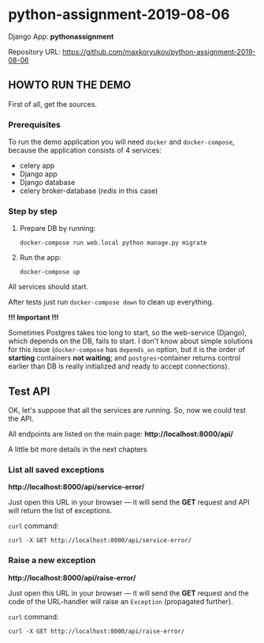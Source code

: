# python-assignment-2019-08-06

Django App: **pythonassignment**

Repository URL: https://github.com/maxkoryukov/python-assignment-2019-08-06

## HOWTO RUN THE DEMO

First of all, get the sources.

### Prerequisites

To run the demo application you will need `docker` and `docker-compose`, because
the application consists of 4 services:

* celery app
* Django app
* Django database
* celery broker-database (_redis_ in this case)

### Step by step

1. Prepare DB by running:
	```
	docker-compose run web.local python manage.py migrate
	```
2. Run the app:
	```
	docker-compose up
	```

All services should start.

After tests just run `docker-compose down` to clean up everything.

**!!! Important !!!**

Sometimes Postgres takes too long to start, so the web-service (Django), which
depends on the DB, fails to start. I don't know about simple solutions for this
issue (`docker-compose` has `depends_on` option, but it is the order of
**starting** containers **not waiting**; and `postgres`-container returns
control earlier than DB is really initialized and ready to accept connections).

## Test API

OK, let's suppose that all the services are running. So, now we could test
the API.

All endpoints are listed on the main page: **http://localhost:8000/api/**

A little bit more details in the next chapters

### List all saved exceptions

**http://localhost:8000/api/service-error/**

Just open this URL in your browser — it will send the **GET** request and API
will return the list of exceptions.

`curl` command:

```
curl -X GET http://localhost:8000/api/service-error/
```

### Raise a new exception

**http://localhost:8000/api/raise-error/**

Just open this URL in your browser — it will send the **GET** request and the
code of the URL-handler will raise an `Exception` (propagated further).

`curl` command:

```
curl -X GET http://localhost:8000/api/raise-error/
```
